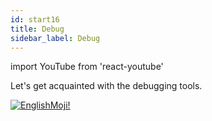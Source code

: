 ```yaml
---
id: start16
title: Debug
sidebar_label: Debug
---
```


import YouTube from 'react-youtube'


Let's get acquainted with the debugging tools.

<YouTube videoId='7tb8JE0-yb4' />

[![EnglishMoji!](/img/logo/NeuroCoder.png)](https://vk.com/neurocoder)
